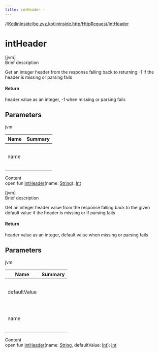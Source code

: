```yaml
---
title: intHeader -
---
```

//[KotlinInside](../../index.md)/[be.zvz.kotlininside.http](../index.md)/[HttpRequest](index.md)/[intHeader](int-header.md)



# intHeader  
[jvm]  
Brief description  


Get an integer header from the response falling back to returning -1 if the header is missing or parsing fails



#### Return  


header value as an integer, -1 when missing or parsing fails



## Parameters  
  
jvm  
  
|  Name|  Summary| 
|---|---|
| name| <br><br><br><br>
  
  
Content  
open fun [intHeader](int-header.md)(name: [String](https://docs.oracle.com/javase/7/docs/api/java/lang/String.html)): [Int](https://kotlinlang.org/api/latest/jvm/stdlib/kotlin/-int/index.html)  


[jvm]  
Brief description  


Get an integer header value from the response falling back to the given default value if the header is missing or if parsing fails



#### Return  


header value as an integer, default value when missing or parsing fails



## Parameters  
  
jvm  
  
|  Name|  Summary| 
|---|---|
| defaultValue| <br><br><br><br>
| name| <br><br><br><br>
  
  
Content  
open fun [intHeader](int-header.md)(name: [String](https://docs.oracle.com/javase/7/docs/api/java/lang/String.html), defaultValue: [Int](https://kotlinlang.org/api/latest/jvm/stdlib/kotlin/-int/index.html)): [Int](https://kotlinlang.org/api/latest/jvm/stdlib/kotlin/-int/index.html)  



